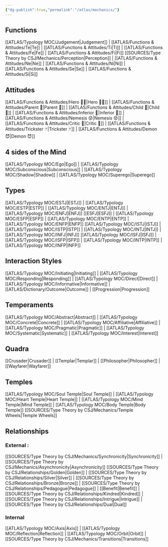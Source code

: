 ```yaml
---
{"dg-publish":true,"permalink":"/atlas/mechanics/"}
---
```


## Functions
[[ATLAS/Typology MOC/Judgement\|Judgement]] | [[ATLAS/Functions & Attitudes/Te\|Te]] | [[ATLAS/Functions & Attitudes/Ti\|Ti]] | [[ATLAS/Functions & Attitudes/Fe\|Fe]] | [[ATLAS/Functions & Attitudes/Fi\|Fi]]
[[SOURCES/Type Theory by CSJ/Mechanics/Perception\|Perception]] | [[ATLAS/Functions & Attitudes/Ne\|Ne]] | [[ATLAS/Functions & Attitudes/Ni\|Ni]] | [[ATLAS/Functions & Attitudes/Se\|Se]] | [[ATLAS/Functions & Attitudes/Si\|Si]]

## Attitudes
[[ATLAS/Functions & Attitudes/Hero 🦸‍♂️\|Hero 🦸‍♂️]] | [[ATLAS/Functions & Attitudes/Parent 🤰\|Parent 🤰]] | [[ATLAS/Functions & Attitudes/Child 🧒\|Child 🧒]] | [[ATLAS/Functions & Attitudes/Inferior 👶\|Inferior 👶]] | [[ATLAS/Functions & Attitudes/Nemesis 😟\|Nemesis 😟]] | [[ATLAS/Functions & Attitudes/Critic 👵\|Critic 👵]] | [[ATLAS/Functions & Attitudes/Trickster 🃏\|Trickster 🃏]] | [[ATLAS/Functions & Attitudes/Demon 😈\|Demon 😈]]

## 4 sides of the Mind
[[ATLAS/Typology MOC/Ego\|Ego]] | [[ATLAS/Typology MOC/Subconscious\|Subconscious]] | [[ATLAS/Typology MOC/Shadow\|Shadow]] | [[ATLAS/Typology MOC/Superego\|Superego]]

## Types
[[ATLAS/Typology MOC/ESTJ\|ESTJ]] | [[ATLAS/Typology MOC/ESTP\|ESTP]] | [[ATLAS/Typology MOC/ENTJ\|ENTJ]] | [[ATLAS/Typology MOC/ENFJ\|ENFJ]] 
[[ESFJ\|ESFJ]] | [[ATLAS/Typology MOC/ESFP\|ESFP]] | [[ATLAS/Typology MOC/ENTP\|ENTP]] | [[ATLAS/Typology MOC/ENFP\|ENFP]]
[[ATLAS/Typology MOC/ISTJ\|ISTJ]] | [[ATLAS/Typology MOC/ISTP\|ISTP]] | [[ATLAS/Typology MOC/INTJ\|INTJ]] | [[ATLAS/Typology MOC/INFJ\|INFJ]]
[[ATLAS/Typology MOC/ISFJ\|ISFJ]] | [[ATLAS/Typology MOC/ISFP\|ISFP]] | [[ATLAS/Typology MOC/INTP\|INTP]] | [[ATLAS/Typology MOC/INFP\|INFP]]

## Interaction Styles
[[ATLAS/Typology MOC/Initiating\|Initiating]] | [[ATLAS/Typology MOC/Responding\|Responding]] | [[ATLAS/Typology MOC/Direct\|Direct]] | [[ATLAS/Typology MOC/Informative\|Informative]] | [[ATLAS/Dictionary/Outcome\|Outcome]] | [[Progression\|Progression]]

## Temperaments 
[[ATLAS/Typology MOC/Abstract\|Abstract]] | [[ATLAS/Typology MOC/Concrete\|Concrete]] | [[ATLAS/Typology MOC/Affiliative\|Affiliative]] | [[ATLAS/Typology MOC/Pragmatic\|Pragmatic]] | [[ATLAS/Typology MOC/Systematic\|Systematic]] | [[ATLAS/Typology MOC/Interest\|Interest]]

## Quadra 
[[Crusader\|Crusader]] | [[Templar\|Templar]] | [[Philosopher\|Philosopher]] | [[Wayfarer\|Wayfarer]] 

## Temples 
[[ATLAS/Typology MOC/Soul Temple\|Soul Temple]] | [[ATLAS/Typology MOC/Heart Temple\|Heart Temple]] | [[ATLAS/Typology MOC/Mind Temple\|Mind Temple]] | [[ATLAS/Typology MOC/Body Temple\|Body Temple]]
[[SOURCES/Type Theory by CSJ/Mechanics/Temple Wheels\|Temple Wheels]]

## Relationships 
### External : 
[[SOURCES/Type Theory by CSJ/Mechanics/Synchronicity\|Synchronicity]] | [[SOURCES/Type Theory by CSJ/Mechanics/Asynchronicity\|Asynchronicity]] 
[[SOURCES/Type Theory by CSJ/Relationships/Golden\|Golden]] | [[SOURCES/Type Theory by CSJ/Relationships/Silver\|Silver]] | [[SOURCES/Type Theory by CSJ/Relationships/Bronze\|Bronze]] | [[SOURCES/Type Theory by CSJ/Relationships/Pedagogue\|Pedagogue]] | [[Benefit\|Benefit]] | [[SOURCES/Type Theory by CSJ/Relationships/Kindred\|Kindred]] | [[SOURCES/Type Theory by CSJ/Relationships/Intrigue\|Intrigue]] | [[SOURCES/Type Theory by CSJ/Relationships/Dual\|Dual]]

### Internal 
[[ATLAS/Typology MOC/Axis\|Axis]] | [[ATLAS/Typology MOC/Reflection\|Reflection]] | [[ATLAS/Typology MOC/Orbit\|Orbit]] | [[SOURCES/Type Theory by CSJ/Mechanics/Transitions\|Transitions]] 